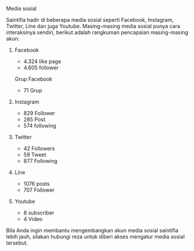 Media sosial

Saintifia hadir di beberapa media sosial seperti Facebook, Instagram, Twitter, Line dan juga Youtube. Masing-masing media sosial punya cara interaksinya sendiri, berikut adalah rangkuman pencapaian masing-masing akun:

1. Facebook
	- 4.324 like page
	- 4.605 follower
	
	Grup Facebook
	- 71 Grup
	
2. Instagram
	- 829 Follower
	- 285 Post
	- 574 following
4. Twitter
	- 42 Followers
	- 59 Tweet
	- 877 Following
5. Line
	- 1076 posts
	- 707 Follower
6. Youtube
	- 8 subscriber
	- 4 Video

Bila Anda ingin membantu mengembangkan akun media sosial saintifia lebih jauh, silakan hubungi reza untuk diberi akses mengatur media sosial tersebut.
